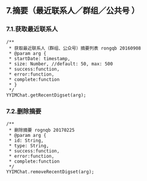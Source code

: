 ## 7.摘要（最近联系人／群组／公共号 ）

### 7.1.获取最近联系人
    
    /**
	 * 获取最近联系人（群组、公众号）摘要列表 rongqb 20160908
	 * @param arg {
	 * startDate: timestamp,
	 * size: Number, //default: 50, max: 500
	 * success:function,
	 * error:function,
	 * complete:function
	 * }
	 */
	YYIMChat.getRecentDigset(arg);
	
### 7.2.删除摘要
	
	/**
	 * 删除摘要 rognqb 20170225
	 * @param arg {
	 * id: String,
	 * type: String,
	 * success:function,
	 * error:function,
	 * complete:function
	 */
	YYIMChat.removeRecentDigset(arg);